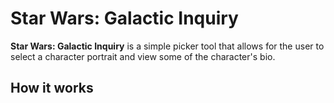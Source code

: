 # Star Wars: Galactic Inquiry

**Star Wars: Galactic Inquiry** is a simple picker tool that allows for the user to select a character portrait and view some of the character's bio.

## How it works

